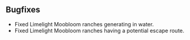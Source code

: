 ## Bugfixes
- Fixed Limelight Moobloom ranches generating in water.
- Fixed Limelight Moobloom ranches having a potential escape route.